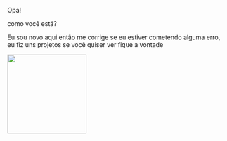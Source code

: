 Opa!

como você está?

 Eu sou novo aqui então me corrige se eu estiver cometendo alguma erro, eu fiz uns projetos se você quiser ver fique a vontade 

<div align="left">
  <a href="https://github.com/KaertBarcelos">
  <img height="180em" src="https://github-readme-stats.vercel.app/api?username=KaertBarcelos&show_icons=true&theme=dark&include_all_commits=true&count_private=true"/>
</div>

